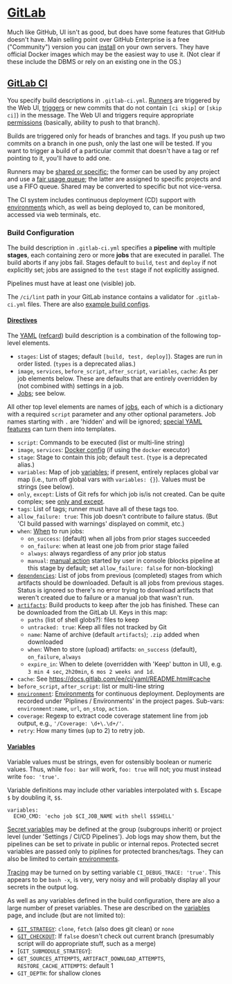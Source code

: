 [GitLab]
========

Much like GitHub, UI isn't as good, but does have some features that
GitHub doesn't have. Main selling point over GitHub Enterprise is a
free ("Community") version you can [install] on your own servers. They
have official Docker images which may be the easiest way to use it.
(Not clear if these include the DBMS or rely on an existing one in the OS.)


[GitLab CI]
-----------

You specify build descriptions in `.gitlab-ci.yml`.
[Runners](gitlab-runner.md) are triggered by the Web UI, [triggers] or
new commits that do not contain `[ci skip]` or `[skip ci]`) in the
message. The Web UI and triggers require appropriate [permissions]
(basically, ability to push to that branch).

Builds are triggered only for heads of branches and tags. If you push
up two commits on a branch in one push, only the last one will be
tested. If you want to trigger a build of a particular commit that
doesn't have a tag or ref pointing to it, you'll have to add one.

Runners may be [shared or specific]; the former can be used by any
project and use a [fair usage queue]; the latter are assigned to
specific projects and use a FIFO queue. Shared may be converted
to specific but not vice-versa.

The CI system includes continuous deployment (CD) support with
[environments] which, as well as being deployed to, can be monitored,
accessed via web terminals, etc.

### Build Configuration

The build description in `.gitlab-ci.yml` specifies a __pipeline__
with multiple __stages__, each containing zero or more __jobs__ that
are executed in parallel. The build aborts if any jobs fail. Stages
default to `build`, `test` and `deploy` if not explicitly set; jobs
are assigned to the `test` stage if not explicitly assigned.

Pipelines must have at least one (visible) job.

The `/ci/lint` path in your GitLab instance contains a validator for
`.gitlab-ci.yml` files. There are also [example build configs].

#### [Directives]

The [YAML] ([refcard]) build description is a combination of the
following top-level elements.

* `stages`: List of stages; default `[build, test, deploy]`).
  Stages are run in order listed. (`types` is a deprecated alias.)
* `image`, `services`, `before_script`, `after_script`, `variables`,
  `cache`: As per job elements below. These are defaults that are
  entirely overridden by (not combined with) settings in a job.
* [Jobs]; see below.

All other top level elements are names of [jobs], each of which is a
dictionary with a required `script` parameter and any other optional
parameters. Job names starting with `.` are 'hidden' and will be ignored;
[special YAML features] can turn them into templates.

* `script`: Commands to be executed (list or multi-line string)
* `image`, `services`: [Docker config] (if using the `docker` executor)
* `stage`: Stage to contain this job; default `test`.
  (`type` is a deprecated alias.)
* `variables`: Map of job [variables]; if present, entirely replaces
   global var map (i.e., turn off global vars with `variables: {}`).
   Values must be strings (see below).
* `only`, `except`: Lists of Git refs for which job is/is not created.
  Can be quite complex; see [only and except].
* `tags`: List of tags; runner must have all of these tags too.
* `allow_failure: true`: This job doesn't contribute to failure status.
  (But 'CI build passed with warnings' displayed on commit, etc.)
* `when`: [When] to run jobs:
  - `on_success`: (default) when all jobs from prior stages succeeded
  - `on_failure`: when at least one job from prior stage failed
  - `always`: always regardless of any prior job status
  - `manual`: [manual action] started by user in console (blocks pipeline at
    this stage by default; set `allow_failure: false` for non-blocking)
* [`dependencies`]: List of jobs from previous (completed) stages from which
  artifacts should be downloaded. Default is all jobs from previous stages.
  Status is ignored so there's no error trying to download artifacts that
  weren't created due to failure or a manual job that wasn't run.
* [`artifacts`]: Build products to keep after the job has finished.
  These can be downloaded from the GitLab UI. Keys in this map:
  - `paths` (list of shell globs?): files to keep
  - `untracked: true`: Keep all files not tracked by Git
  - `name`: Name of archive (default `artifacts`); `.zip` added when downloaded
  - `when`: When to store (upload) artifacts:
    `on_success` (default), `on_failure`, `always`
  - `expire_in`: When to delete (overridden with 'Keep' button in UI), e.g.
    `3 min 4 sec`, `2h20min`, `6 mos 2 weeks and 1d`.
* `cache`: See <https://docs.gitlab.com/ee/ci/yaml/README.html#cache>
* `before_script`, `after_script`: list or multi-line string
* [`environment`]: [Environments] for continuous deployment. Deployments are
  recorded under 'Piplines / Environments' in the project pages.
  Sub-vars: `environment:name`, `url`, `on_stop`, `action`.
* `coverage`: Regexp to extract code coverage statement line from job
   output, e.g., `'/Coverage: \d+\.\d+/'`.
* `retry`: How many times (up to 2) to retry job.

#### [Variables]

Variable values must be strings, even for ostensibly boolean or
numeric values. Thus, while `foo: bar` will work, `foo: true` will
not; you must instead write `foo: 'true'`.

Variable definitions may include other variables interpolated with `$`.
Escape `$` by doubling it, `$$`.

    variables:
      ECHO_CMD: 'echo job $CI_JOB_NAME with shell $$SHELL'

[Secret variables] may be defined at the group (subgroups inherit) or
project level (under 'Settings / CI/CD Pipelines'). Job logs may show
them, but the pipelines can be set to private in public or internal
repos. Protected secret variables are passed only to piplines for
protected branches/tags. They can also be limited to certain [environments].

[Tracing] may be turned on by setting variable `CI_DEBUG_TRACE:
'true'`. This appears to be `bash -x`, is very, very noisy and will
probably display all your secrets in the output log.

As well as any variables defined in the build configuration, there are
also a large number of preset variables. These are described on the
[variables] page, and include (but are not limited to):

* [`GIT_STRATEGY`]: `clone`, `fetch` (also does git clean) or `none`
* [`GIT_CHECKOUT`]: If `false` doesn't check out current branch
  (presumably script will do appropriate stuff, such as a merge)
* [`GIT_SUBMODULE_STRATEGY`]:
* `GET_SOURCES_ATTEMPTS`, `ARTIFACT_DOWNLOAD_ATTEMPTS`,
  `RESTORE_CACHE_ATTEMPTS`: default 1
* `GIT_DEPTH`: for shallow clones



[Docker config]: https://docs.gitlab.com/ee/ci/docker/using_docker_images.html
[Environments]: https://docs.gitlab.com/ee/ci/environments.html
[GitLab CI]: https://docs.gitlab.com/ee/ci/README.html
[GitLab]: https://gitlab.com
[When]: https://docs.gitlab.com/ee/ci/yaml/README.html#when
[YAML]: https://en.wikipedia.org/wiki/YAML#Syntax
[`GIT_CHECKOUT`]: https://docs.gitlab.com/ee/ci/yaml/README.html#git-checkout
[`GIT_STRATEGY`]: https://docs.gitlab.com/ee/ci/yaml/README.html#git-strategy
[`artifacts`]: https://docs.gitlab.com/ee/ci/yaml/README.html#artifacts
[`dependencies`]: https://docs.gitlab.com/ee/ci/yaml/README.html#dependencies
[`environment`]: https://docs.gitlab.com/ee/ci/yaml/README.html#environment
[directives]: https://docs.gitlab.com/ee/ci/yaml/README.html
[example build configs]: https://docs.gitlab.com/ee/ci/examples/README.html
[fair usage queue]: https://docs.gitlab.com/ee/ci/runners/README.html#how-shared-runners-pick-jobs
[install]: https://about.gitlab.com/installation/
[jobs]: https://docs.gitlab.com/ee/ci/yaml/README.html#jobs
[manual action]: https://docs.gitlab.com/ee/ci/yaml/README.html#manual-actions
[only and except]: https://docs.gitlab.com/ee/ci/yaml/README.html#only-and-except-simplified
[permissions]: https://docs.gitlab.com/ee/user/project/new_ci_build_permissions_model.html
[refcard]: http://yaml.org/refcard.html
[secret variables]: https://docs.gitlab.com/ee/ci/variables/README.html#secret-variables
[shared or specific]: https://docs.gitlab.com/ee/ci/runners/README.html#shared-vs-specific-runners
[special YAML features]: https://docs.gitlab.com/ee/ci/yaml/README.html#special-yaml-features
[tracing]: https://docs.gitlab.com/ee/ci/variables/README.html#debug-tracing
[triggers]: https://docs.gitlab.com/ee/ci/triggers/README.html
[variables]: https://docs.gitlab.com/ee/ci/variables/README.html
